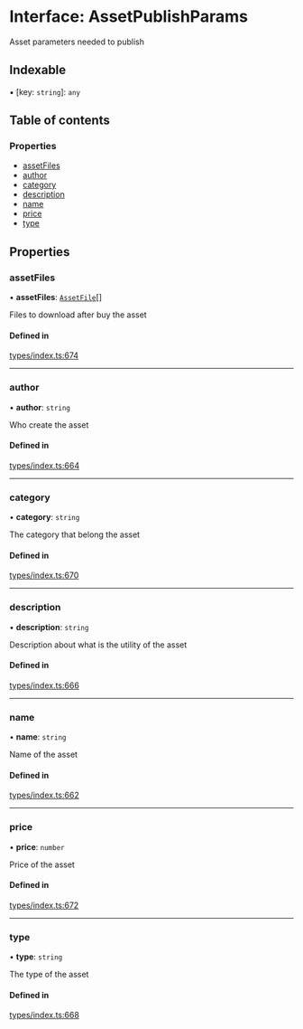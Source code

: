 # Interface: AssetPublishParams

Asset parameters needed to publish

## Indexable

▪ [key: `string`]: `any`

## Table of contents

### Properties

- [assetFiles](AssetPublishParams.md#assetfiles)
- [author](AssetPublishParams.md#author)
- [category](AssetPublishParams.md#category)
- [description](AssetPublishParams.md#description)
- [name](AssetPublishParams.md#name)
- [price](AssetPublishParams.md#price)
- [type](AssetPublishParams.md#type)

## Properties

### assetFiles

• **assetFiles**: [`AssetFile`](AssetFile.md)[]

Files to download after buy the asset

#### Defined in

[types/index.ts:674](https://github.com/nevermined-io/components-catalog/blob/f1df7fb/lib/src/types/index.ts#L674)

___

### author

• **author**: `string`

Who create the asset

#### Defined in

[types/index.ts:664](https://github.com/nevermined-io/components-catalog/blob/f1df7fb/lib/src/types/index.ts#L664)

___

### category

• **category**: `string`

The category that belong the asset

#### Defined in

[types/index.ts:670](https://github.com/nevermined-io/components-catalog/blob/f1df7fb/lib/src/types/index.ts#L670)

___

### description

• **description**: `string`

Description about what is the utility of the asset

#### Defined in

[types/index.ts:666](https://github.com/nevermined-io/components-catalog/blob/f1df7fb/lib/src/types/index.ts#L666)

___

### name

• **name**: `string`

Name of the asset

#### Defined in

[types/index.ts:662](https://github.com/nevermined-io/components-catalog/blob/f1df7fb/lib/src/types/index.ts#L662)

___

### price

• **price**: `number`

Price of the asset

#### Defined in

[types/index.ts:672](https://github.com/nevermined-io/components-catalog/blob/f1df7fb/lib/src/types/index.ts#L672)

___

### type

• **type**: `string`

The type of the asset

#### Defined in

[types/index.ts:668](https://github.com/nevermined-io/components-catalog/blob/f1df7fb/lib/src/types/index.ts#L668)
